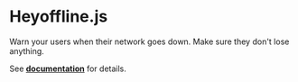 Heyoffline.js
===

Warn your users when their network goes down. Make sure they don't lose anything.

See **[documentation](http://oskarkrawczyk.github.com/heyoffline.js/)** for details.
